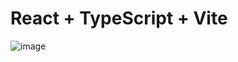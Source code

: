 # React + TypeScript + Vite

![image](https://github.com/user-attachments/assets/0135caf8-656d-4c1e-9899-5925d2e4a026)

